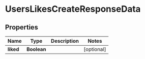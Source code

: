 

# UsersLikesCreateResponseData


## Properties

Name | Type | Description | Notes
------------ | ------------- | ------------- | -------------
**liked** | **Boolean** |  |  [optional]



